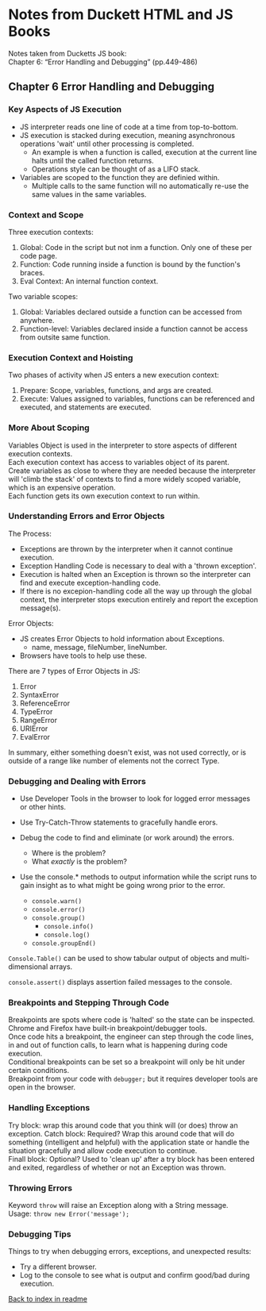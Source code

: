 # Notes from Duckett HTML and JS Books

Notes taken from Ducketts JS book:  
Chapter 6: “Error Handling and Debugging” (pp.449-486)  

## Chapter 6 Error Handling and Debugging

### Key Aspects of JS Execution  

- JS interpreter reads one line of code at a time from top-to-bottom.  
- JS execution is stacked during execution, meaning asynchronous operations 'wait' until other processing is completed.
  - An example is when a function is called, execution at the current line halts until the called function returns.  
  - Operations style can be thought of as a LIFO stack.  
- Variables are scoped to the function they are definied within.  
  - Multiple calls to the same function will no automatically re-use the same values in the same variables.  

### Context and Scope

Three execution contexts:

1. Global: Code in the script but not inm a function. Only one of these per code page.
2. Function: Code running inside a function is bound by the function's braces.  
3. Eval Context: An internal function context.

Two variable scopes:

1. Global: Variables declared outside a function can be accessed from anywhere.  
2. Function-level: Variables declared inside a function cannot be access from outsite same function.  

### Execution Context and Hoisting

Two phases of activity when JS enters a new execution context:

1. Prepare: Scope, variables, functions, and args are created.  
2. Execute: Values assigned to variables, functions can be referenced and executed, and statements are executed.  

### More About Scoping

Variables Object is used in the interpreter to store aspects of different execution contexts.  
Each execution context has access to variables object of its parent.  
Create variables as close to where they are needed because the interpreter will 'climb the stack' of contexts to find a more widely scoped variable, which is an expensive operation.  
Each function gets its own execution context to run within.  

### Understanding Errors and Error Objects

The Process:

- Exceptions are thrown by the interpreter when it cannot continue execution.
- Exception Handling Code is necessary to deal with a 'thrown exception'.  
- Execution is halted when an Exception is thrown so the interpreter can find and execute exception-handling code.
- If there is no excepion-handling code all the way up through the global context, the interpreter stops execution entirely and report the exception message(s).  

Error Objects:

- JS creates Error Objects to hold information about Exceptions.  
  - name, message, fileNumber, lineNumber.  
- Browsers have tools to help use these.  

There are 7 types of Error Objects in JS:

1. Error
2. SyntaxError
3. ReferenceError
4. TypeError
5. RangeError
6. URIError
7. EvalError

In summary, either something doesn't exist, was not used correctly, or is outside of a range like number of elements not the correct Type.

### Debugging and Dealing with Errors

- Use Developer Tools in the browser to look for logged error messages or other hints.
- Use Try-Catch-Throw statements to gracefully handle erors.  
- Debug the code to find and eliminate (or work around) the errors.
  - Where is the problem?
  - What *exactly* is the problem?

- Use the console.* methods to output information while the script runs to gain insight as to what might be going wrong prior to the error.  
  - `console.warn()`
  - `console.error()`
  - `console.group()`
    - `console.info()`
    - `console.log()`
  - `console.groupEnd()`

`Console.Table()` can be used to show tabular output of objects and multi-dimensional arrays.  

`console.assert()` displays assertion failed messages to the console.  

### Breakpoints and Stepping Through Code

Breakpoints are spots where code is 'halted' so the state can be inspected.
Chrome and Firefox have built-in breakpoint/debugger tools.  
Once code hits a breakpoint, the engineer can step through the code lines, in and out of function calls, to learn what is happening during code execution.  
Conditional breakpoints can be set so a breakpoint will only be hit under certain conditions.  
Breakpoint from your code with `debugger;` but it requires developer tools are open in the browser.  

### Handling Exceptions

Try block: wrap this around code that you think will (or does) throw an exception.
Catch block: Required? Wrap this around code that will do something (intelligent and helpful) with the application state or handle the situation gracefully and allow code execution to continue.  
Finall block: Optional? Used to 'clean up' after a try block has been entered and exited, regardless of whether or not an Exception was thrown.

### Throwing Errors

Keyword `throw` will raise an Exception along with a String message.  
Usage: `throw new Error('message');`  

### Debugging Tips

Things to try when debugging errors, exceptions, and unexpected results:

- Try a different browser.  
- Log to the console to see what is output and confirm good/bad during execution.  


[Back to index in readme](./README.md)